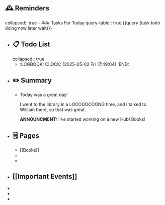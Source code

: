 ## 🕰️ Reminders
collapsed:: true
	- ### Tasks For Today
	  query-table:: true
	  {{query (task todo doing now later wait)}}
- ## 📋 Todo List
  collapsed:: true
	- :LOGBOOK:
	  CLOCK: [2025-05-02 Fri 17:49:04]
	  :END:
- ##  ✏️ Summary
	- Today was a great day!
	  
	  I went to the library in a LOOOOOOOONG time, and I talked to William there, so that was great.
	  
	  **ANNOUNCMENT:** I've started working on a new Hub! Books!
- ## 🗒️ Pages
	- [[Books]]
	-
	-
- ## [[Important Events]]
-
-
-